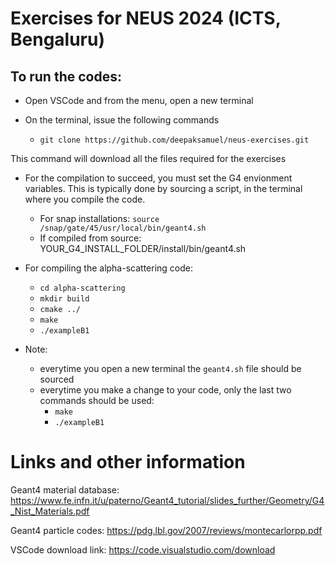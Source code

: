 # Exercises for NEUS 2024 (ICTS, Bengaluru)

## To run the codes:

- Open VSCode and from the menu, open a new terminal 

- On the terminal, issue the following commands
    - `git clone https://github.com/deepaksamuel/neus-exercises.git`

This command will download all the files required for the exercises

- For the compilation to succeed, you must set the G4 envionment variables. This is typically done by sourcing a script, in the terminal where you compile the code.

    - For snap installations: `source /snap/gate/45/usr/local/bin/geant4.sh`
    - If compiled from source: YOUR_G4_INSTALL_FOLDER/install/bin/geant4.sh

- For compiling the alpha-scattering code:
    - `cd alpha-scattering`
    - `mkdir build`
    - `cmake ../`
    - `make`
    - `./exampleB1`

- Note: 
    - everytime you open a new terminal the `geant4.sh` file should be sourced
    - everytime you make a change to your code, only the last two commands should be used:
        - `make`
        - `./exampleB1`


# Links and other information
Geant4 material database: https://www.fe.infn.it/u/paterno/Geant4_tutorial/slides_further/Geometry/G4_Nist_Materials.pdf 

Geant4 particle codes: https://pdg.lbl.gov/2007/reviews/montecarlorpp.pdf 

VSCode download link:
https://code.visualstudio.com/download